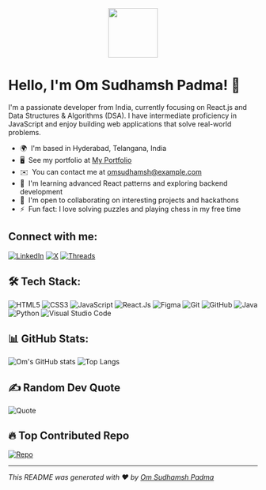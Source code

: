 <!-- Header Section -->
<div align="center">
  <img src="https://media.giphy.com/media/M9gbBd9nbDrOTu1Mqx/giphy.gif" width="100"/>
</div>

<!-- Introduction -->
# Hello, I'm Om Sudhamsh Padma! 👋

I'm a passionate developer from India, currently focusing on React.js and Data Structures & Algorithms (DSA). I have intermediate proficiency in JavaScript and enjoy building web applications that solve real-world problems.

- 🌍  I'm based in Hyderabad, Telangana, India
- 🖥️  See my portfolio at [My Portfolio](https://omsudhamsh.github.io)
- ✉️  You can contact me at [omsudhamsh@example.com](mailto:omsudhamsh@gmail.com)
- 🧠  I'm learning advanced React patterns and exploring backend development
- 🤝  I'm open to collaborating on interesting projects and hackathons
- ⚡  Fun fact: I love solving puzzles and playing chess in my free time

<!-- Social Links -->
## Connect with me:

[![LinkedIn](https://img.shields.io/badge/LinkedIn-0A66C2?style=for-the-badge&logo=linkedin&logoColor=white)](https://www.linkedin.com/in/omsudhamsh)
[![X](https://img.shields.io/badge/X-1DA1F2?style=for-the-badge&logo=x&logoColor=white)](https://x.com/om_sudhamsh)
[![Threads](https://img.shields.io/badge/Threads-000000?style=for-the-badge&logo=threads&logoColor=white)](https://threads.net/@om_sudhamsh)
<!-- Tech Stack -->
## 🛠️ Tech Stack:

![HTML5](https://img.shields.io/badge/HTML5-E34F26?style=for-the-badge&logo=html5&logoColor=white)
![CSS3](https://img.shields.io/badge/CSS3-1572B6?style=for-the-badge&logo=css3&logoColor=white)
![JavaScript](https://img.shields.io/badge/JavaScript-F7DF1E?style=for-the-badge&logo=javascript&logoColor=black)
![React.Js](https://img.shields.io/badge/React-61DAFB?style=for-the-badge&logo=react&logoColor=black)
![Figma](https://img.shields.io/badge/Figma-F24E1E?style=for-the-badge&logo=figma&logoColor=white)
![Git](https://img.shields.io/badge/Git-F05032?style=for-the-badge&logo=git&logoColor=white)
![GitHub](https://img.shields.io/badge/GitHub-181717?style=for-the-badge&logo=github&logoColor=white)
![Java](https://img.shields.io/badge/Java-007396?style=for-the-badge&logo=java&logoColor=white)
![Python](https://img.shields.io/badge/Python-3776AB?style=for-the-badge&logo=python&logoColor=white)
![Visual Studio Code](https://img.shields.io/badge/VS%20Code-007ACC?style=for-the-badge&logo=visualstudiocode&logoColor=white)

<!-- GitHub Stats -->
## 📊 GitHub Stats:

![Om's GitHub stats](https://github-readme-stats.vercel.app/api?username=omsudhamsh&show_icons=true&theme=radical)
![Top Langs](https://github-readme-stats.vercel.app/api/top-langs/?username=omsudhamsh&layout=compact&theme=radical)

<!-- Random Dev Quote -->
## ✍️ Random Dev Quote

![Quote](https://quotes-github-readme.vercel.app/api?type=horizontal&theme=radical)

<!-- Top Contributed Repo -->
## 🔥 Top Contributed Repo

[![Repo](https://github-readme-stats.vercel.app/api/pin/?username=omsudhamsh&repo=portfolio&theme=radical)](https://github.com/omsudhamsh/portfolio)

<!-- Footer -->
---

*This README was generated with ❤️ by [Om Sudhamsh Padma](https://github.com/omsudhamsh)*
